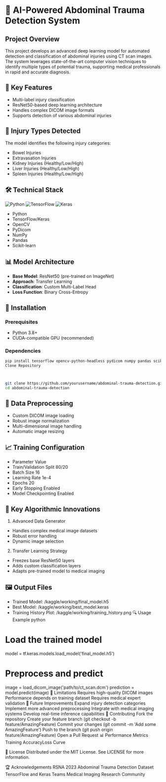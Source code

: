 # 🏥 AI-Powered Abdominal Trauma Detection System

## Project Overview

This project develops an advanced deep learning model for automated detection and classification of abdominal injuries using CT scan images. The system leverages state-of-the-art computer vision techniques to identify multiple types of potential trauma, supporting medical professionals in rapid and accurate diagnosis.

## 🌟 Key Features

- Multi-label injury classification
- ResNet50-based deep learning architecture
- Handles complex DICOM image formats
- Supports detection of various abdominal injuries

## 🔬 Injury Types Detected

The model identifies the following injury categories:

- Bowel Injuries
- Extravasation Injuries
- Kidney Injuries (Healthy/Low/High)
- Liver Injuries (Healthy/Low/High)
- Spleen Injuries (Healthy/Low/High)

## 🛠 Technical Stack

![Python](https://img.shields.io/badge/Python-3.8+-blue)
![TensorFlow](https://img.shields.io/badge/TensorFlow-2.x-orange)
![Keras](https://img.shields.io/badge/Keras-2.x-red)

- Python
- TensorFlow/Keras
- OpenCV
- PyDicom
- NumPy
- Pandas
- Scikit-learn

## 📊 Model Architecture

- **Base Model**: ResNet50 (pre-trained on ImageNet)
- **Approach**: Transfer Learning
- **Classification**: Custom Multi-Label Head
- **Loss Function**: Binary Cross-Entropy

## 🚀 Installation

### Prerequisites

- Python 3.8+
- CUDA-compatible GPU (recommended)

### Dependencies

```bash
pip install tensorflow opencv-python-headless pydicom numpy pandas scikit-learn matplotlib
Clone Repository
```
```bash


git clone https://github.com/yourusername/abdominal-trauma-detection.git
cd abdominal-trauma-detection
```
## 🔧 Data Preprocessing
- Custom DICOM image loading
- Robust image normalization
- Multi-dimensional image handling
- Automatic image resizing
## 📈 Training Configuration
- Parameter	Value
- Train/Validation Split	80/20
- Batch Size	16
- Learning Rate	1e-4
- Epochs	20
- Early Stopping	Enabled
- Model Checkpointing	Enabled
## 🧠 Key Algorithmic Innovations
1. Advanced Data Generator
- Handles complex medical image datasets
- Robust error handling
- Dynamic image selection
2. Transfer Learning Strategy
- Freezes base ResNet50 layers
- Adds custom classification layers
- Adapts pre-trained model to medical imaging
## 🖼️ Output Files
- Trained Model: /kaggle/working/final_model.h5
- Best Model: /kaggle/working/best_model.keras
- Training History Plot: /kaggle/working/training_history.png
🔍 Usage Example
python


# Load the trained model
model = tf.keras.models.load_model('final_model.h5')

# Preprocess and predict
image = load_dicom_image('path/to/ct_scan.dcm')
prediction = model.predict(image)
🚧 Limitations
Requires high-quality DICOM images
Performance depends on training dataset
Requires medical expert validation
🔮 Future Improvements
 Expand injury detection categories
 Implement more advanced preprocessing
 Integrate with medical imaging systems
 Develop real-time inference capabilities
🤝 Contributing
Fork the repository
Create your feature branch (git checkout -b feature/AmazingFeature)
Commit your changes (git commit -m 'Add some AmazingFeature')
Push to the branch (git push origin feature/AmazingFeature)
Open a Pull Request
📊 Performance Metrics
Training AccuracyLoss Curve

📝 License
Distributed under the MIT License. See LICENSE for more information.

🏆 Acknowledgements
RSNA 2023 Abdominal Trauma Detection Dataset
TensorFlow and Keras Teams
Medical Imaging Research Community
